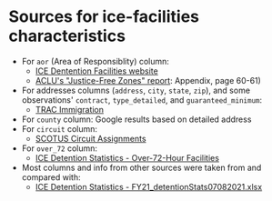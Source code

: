 # Sources for ice-facilities characteristics

- For `aor` (Area of Responsiblity) column: 
  - [ICE Dentention Facilities website](https://www.ice.gov/detention-facilities)
  - [ACLU's "Justice-Free Zones" report](https://www.aclu.org/report/justice-free-zones-us-immigration-detention-under-trump-administration): Appendix, page 60-61)
- For addresses columns (`address`, `city`, `state`, `zip`), and some observations' `contract`, `type_detailed`, and `guaranteed_minimum`:
  - [TRAC Immigration](https://www.ice.gov/detention-facilities)
- For `county` column: Google results based on detailed address
- For `circuit` column: 
  - [SCOTUS Circuit Assignments](https://www.supremecourt.gov/about/circuitassignments.aspx)
- For `over_72` column: 
  - [ICE Detention Statistics - Over-72-Hour Facilities](https://www.ice.gov/doclib/detention/Over72HourFacilities.xlsx)
- Most columns and info from other sources were taken from and compared with:
  - [ICE Detention Statistics - FY21_detentionStats07082021.xlsx](https://github.com/UWCHR/ice-facilities/files/7491684/FY21_detentionStats07082021.xlsx)
